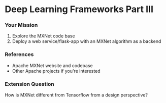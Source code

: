 # Deep Learning Frameworks Part III

### Your Mission

1. Explore the MXNet code base
2. Deploy a web service/flask-app with an MXNet algorithm as a backend 

### References

* Apache MXNet website and codebase
* Other Apache projects if you're interested 

### Extension Question

How is MXNet different from Tensorflow from a design perspective? 

